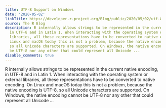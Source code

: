 ```yaml
---
title: UTF-8 Support on Windows
date: '2020-05-02'
linkTitle: https://developer.r-project.org/Blog/public/2020/05/02/utf-8-support-on-windows/
source: The R Blog
description: R internally allows strings to be represented in the current native encoding,
  in UTF-8 and in Latin 1. When interacting with the operating system or external
  libraries, all these representations have to be converted to native encoding. On
  Linux and macOS today this is not a problem, because the native encoding is UTF-8,
  so all Unicode characters are supported. On Windows, the native encoding cannot
  be UTF-8 nor any other that could represent all Unicode ...
disable_comments: true
---
```

R internally allows strings to be represented in the current native encoding, in UTF-8 and in Latin 1. When interacting with the operating system or external libraries, all these representations have to be converted to native encoding. On Linux and macOS today this is not a problem, because the native encoding is UTF-8, so all Unicode characters are supported. On Windows, the native encoding cannot be UTF-8 nor any other that could represent all Unicode ...